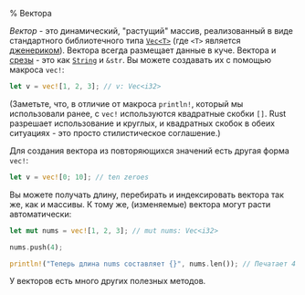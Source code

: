 % Вектора

*Вектор* - это динамический, "растущий" массив, реализованный в виде
стандартного библиотечного типа [`Vec<T>`](../std/vec/) (где `<T>` является
[дженериком](./generics.md)). Вектора всегда размещает данные в куче. Вектора и
[срезы][slices] - это как [`String`][string] и `&str`. Вы можете создавать их с
помощью макроса `vec!`:

```rust
let v = vec![1, 2, 3]; // v: Vec<i32>
```

[slices]: primitive-types.html#slices
[string]: strings.html

(Заметьте, что, в отличие от макроса `println!`, который мы использовали ранее,
с `vec!` используются квадратные скобки `[]`. Rust разрешает использование и
круглых, и квадратных скобок в обеих ситуациях - это просто стилистическое
соглашение.)

Для создания вектора из повторяющихся значений есть другая форма `vec!`:

```rust
let v = vec![0; 10]; // ten zeroes
```

Вы можете получать длину, перебирать и индексировать вектора так же, как и
массивы. К тому же, (изменяемые) вектора могут расти автоматически:

```rust
let mut nums = vec![1, 2, 3]; // mut nums: Vec<i32>

nums.push(4);

println!("Теперь длина nums составляет {}", nums.len()); // Печатает 4
```

У векторов есть много других полезных методов.
